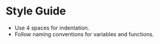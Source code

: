 # Style Guide

- Use 4 spaces for indentation.
- Follow naming conventions for variables and functions.
